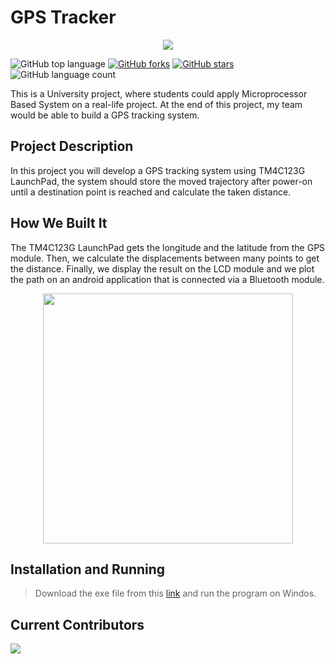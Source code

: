 # GPS Tracker

<p align="center">
    <img src="https://raw.githubusercontent.com/MoAmrYehia/res/master/Blue%20Red%20Sports%20Center%20Logo(1).png">
</p>


![GitHub top language](https://img.shields.io/github/languages/top/MoAmrYehia/Tiva?style=plastic)
[![GitHub forks](https://img.shields.io/github/forks/MoAmrYehia/Tiva)](https://github.com/MoAmrYehia/Tiva/network)
[![GitHub stars](https://img.shields.io/github/stars/MoAmrYehia/Tiva)](https://github.com/MoAmrYehia/Tiva/stargazers)
![GitHub language count](https://img.shields.io/github/languages/count/MoAmrYehia/Tiva)
    

This is a University project, where students could apply Microprocessor Based System on a real-life project. At the end of this project, my team would be able to build a GPS tracking system.



## Project Description
In this project you will develop a GPS tracking system using TM4C123G LaunchPad, the system should store the moved trajectory after power-on until a destination point is reached and calculate the taken distance.

## How We Built It
The TM4C123G LaunchPad gets the longitude and the latitude from the GPS module. Then, we calculate the displacements between many points to get the distance. Finally, we display the result on the LCD module and we plot the path on an android application that is connected via a Bluetooth module. 

<p align="center">
    <img src="https://raw.githubusercontent.com/MoAmrYehia/res/master/GPS.png" width="400" height="400">
</p>

## Installation and Running
>Download the exe file from this [link](http://bit.ly/3iiZOd6) and run the program on Windos.


## Current Contributors
<a href="https://github.com/MoAmrYehia/Tiva/graphs/contributors">
    
  <img src="https://contributors-img.web.app/image?repo=MoAmrYehia/Tiva" />
</a>
